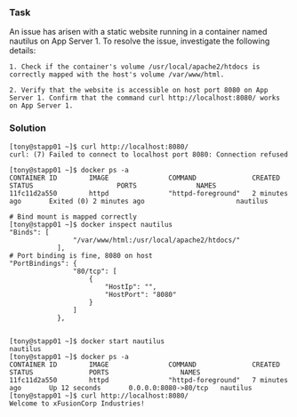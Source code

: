 ### Task
An issue has arisen with a static website running in a container named nautilus on App Server 1. To resolve the issue, investigate the following details:


    1. Check if the container's volume /usr/local/apache2/htdocs is correctly mapped with the host's volume /var/www/html.

    2. Verify that the website is accessible on host port 8080 on App Server 1. Confirm that the command curl http://localhost:8080/ works on App Server 1.


### Solution
```
[tony@stapp01 ~]$ curl http://localhost:8080/
curl: (7) Failed to connect to localhost port 8080: Connection refused

[tony@stapp01 ~]$ docker ps -a
CONTAINER ID        IMAGE               COMMAND              CREATED             STATUS                     PORTS               NAMES
11fc11d2a550        httpd               "httpd-foreground"   2 minutes ago       Exited (0) 2 minutes ago                       nautilus

# Bind mount is mapped correctly
[tony@stapp01 ~]$ docker inspect nautilus
"Binds": [
                "/var/www/html:/usr/local/apache2/htdocs/"
            ],
# Port binding is fine, 8080 on host
"PortBindings": {
                "80/tcp": [
                    {
                        "HostIp": "",
                        "HostPort": "8080"
                    }
                ]
            },


[tony@stapp01 ~]$ docker start nautilus
nautilus
[tony@stapp01 ~]$ docker ps -a
CONTAINER ID        IMAGE               COMMAND              CREATED             STATUS              PORTS                  NAMES
11fc11d2a550        httpd               "httpd-foreground"   7 minutes ago       Up 12 seconds       0.0.0.0:8080->80/tcp   nautilus
[tony@stapp01 ~]$ curl http://localhost:8080/
Welcome to xFusionCorp Industries!
```
